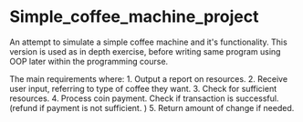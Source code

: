 # Simple_coffee_machine_project
An attempt to simulate a simple coffee machine and it's functionality.  This version is used as in depth exercise, before writing same program using OOP later within the programming course.

The main requirements where: 
      1. Output a report on resources. 
      2. Receive user input, referring to type of coffee they want. 
      3. Check for sufficient resources. 
      4. Process coin payment. Check if transaction is successful. (refund if payment is not sufficient. ) 
      5. Return amount of change if needed.
